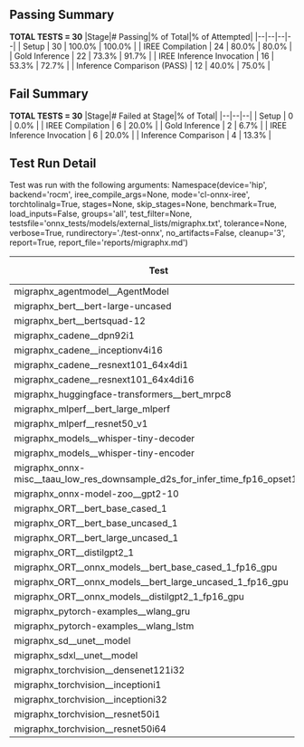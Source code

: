 ## Passing Summary

**TOTAL TESTS = 30**
|Stage|# Passing|% of Total|% of Attempted|
|--|--|--|--|
| Setup | 30 | 100.0% | 100.0% |
| IREE Compilation | 24 | 80.0% | 80.0% |
| Gold Inference | 22 | 73.3% | 91.7% |
| IREE Inference Invocation | 16 | 53.3% | 72.7% |
| Inference Comparison (PASS) | 12 | 40.0% | 75.0% |
## Fail Summary

**TOTAL TESTS = 30**
|Stage|# Failed at Stage|% of Total|
|--|--|--|
| Setup | 0 | 0.0% |
| IREE Compilation | 6 | 20.0% |
| Gold Inference | 2 | 6.7% |
| IREE Inference Invocation | 6 | 20.0% |
| Inference Comparison | 4 | 13.3% |
## Test Run Detail
Test was run with the following arguments:
Namespace(device='hip', backend='rocm', iree_compile_args=None, mode='cl-onnx-iree', torchtolinalg=True, stages=None, skip_stages=None, benchmark=True, load_inputs=False, groups='all', test_filter=None, testsfile='onnx_tests/models/external_lists/migraphx.txt', tolerance=None, verbose=True, rundirectory='./test-onnx', no_artifacts=False, cleanup='3', report=True, report_file='reports/migraphx.md')

| Test | Exit Status | Mean Benchmark Time (ms) | Notes |
|--|--|--|--|
| migraphx_agentmodel__AgentModel | compilation | None | |
| migraphx_bert__bert-large-uncased | preprocessing | None | |
| migraphx_bert__bertsquad-12 | Numerics | 853.1462029980806 | |
| migraphx_cadene__dpn92i1 | PASS | 56.23063282053829 | |
| migraphx_cadene__inceptionv4i16 | PASS | 1097.8849970027416 | |
| migraphx_cadene__resnext101_64x4di1 | PASS | 77.5551402594256 | |
| migraphx_cadene__resnext101_64x4di16 | PASS | 1965.6905510006861 | |
| migraphx_huggingface-transformers__bert_mrpc8 | native_inference | None | |
| migraphx_mlperf__bert_large_mlperf | Numerics | 74.35928381936249 | |
| migraphx_mlperf__resnet50_v1 | PASS | 27.233891218015625 | |
| migraphx_models__whisper-tiny-decoder | compiled_inference | None | |
| migraphx_models__whisper-tiny-encoder | native_inference | None | |
| migraphx_onnx-misc__taau_low_res_downsample_d2s_for_infer_time_fp16_opset11 | import_model | None | |
| migraphx_onnx-model-zoo__gpt2-10 | preprocessing | None | |
| migraphx_ORT__bert_base_cased_1 | compiled_inference | None | |
| migraphx_ORT__bert_base_uncased_1 | compiled_inference | None | |
| migraphx_ORT__bert_large_uncased_1 | compiled_inference | None | |
| migraphx_ORT__distilgpt2_1 | compiled_inference | None | |
| migraphx_ORT__onnx_models__bert_base_cased_1_fp16_gpu | Numerics | 431.4579316657425 | |
| migraphx_ORT__onnx_models__bert_large_uncased_1_fp16_gpu | Numerics | 1560.8986656661727 | |
| migraphx_ORT__onnx_models__distilgpt2_1_fp16_gpu | compiled_inference | None | |
| migraphx_pytorch-examples__wlang_gru | PASS | 652.0871116663329 | |
| migraphx_pytorch-examples__wlang_lstm | PASS | 8.363655255080255 | |
| migraphx_sd__unet__model | import_model | None | |
| migraphx_sdxl__unet__model | import_model | None | |
| migraphx_torchvision__densenet121i32 | PASS | 371.3505558334873 | |
| migraphx_torchvision__inceptioni1 | PASS | 45.32940127046459 | |
| migraphx_torchvision__inceptioni32 | PASS | 850.7817223314001 | |
| migraphx_torchvision__resnet50i1 | PASS | 25.242208023666446 | |
| migraphx_torchvision__resnet50i64 | PASS | 1667.8731959982542 | |
